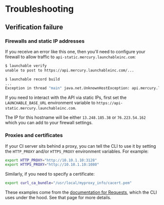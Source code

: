 # Troubleshooting

## Verification failure

### Firewalls and static IP addresses

If you receive an error like this one, then you'll need to configure your firewall to allow traffic to `api-static.mercury.launchableinc.com`:

```bash
$ launchable verify
unable to post to https://api.mercury.launchableinc.com/...

$ launchable record build
...
Exception in thread "main" java.net.UnknownHostException: api.mercury.launchableinc.com: No address associated with hostname
```

If you need to interact with the API via static IPs, first set the `LAUNCHABLE_BASE_URL` environment variable to `https://api-static.mercury.launchableinc.com`.

The IP for this hostname will be either `13.248.185.38` or `76.223.54.162` which you can add to your firewall settings.

### Proxies and certificates

If your CI server sits behind a proxy, you can tell the CLI to use it by setting the `HTTP_PROXY` and/or `HTTPS_PROXY` environment variables. For example:

```bash
export HTTP_PROXY="http://10.10.1.10:3128"
export HTTPS_PROXY="http://10.10.1.10:1080"
```

Similarly, if you need to specify a certificate:

```bash
export curl_ca_bundle="/usr/local/myproxy_info/cacert.pem"
```

These examples come from the [documentation for Requests](https://requests.readthedocs.io/en/master/user/advanced/#proxies), which the CLI uses under the hood. See that page for more details.

